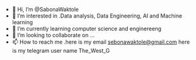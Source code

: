 - 👋 Hi, I’m @SabonaWaktole
- 👀 I’m interested in .Data analysis, Data Engineering, AI and Machine learning
- 🌱 I’m currently learning  computer science and enginereeng
- 💞️ I’m looking to collaborate on ...
- 📫 How to reach me .here is my email sebonawaktole@gmail.com here is my telegram user name The_West_G

<!---
SabonaWaktole/SabonaWaktole is a ✨ special ✨ repository because its `README.md` (this file) appears on your GitHub profile.
You can click the Preview link to take a look at your changes.
--->
